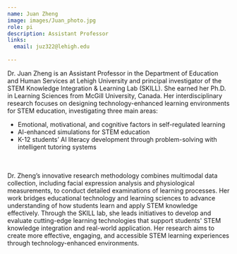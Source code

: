 ```yaml
---
name: Juan Zheng
image: images/Juan_photo.jpg
role: pi
description: Assistant Professor
links:
  email: juz322@lehigh.edu
  
---
```


  Dr. Juan Zheng is an Assistant Professor in the Department of Education and Human Services at Lehigh University and principal investigator of the STEM Knowledge Integration & Learning Lab (SKILL). She earned her Ph.D. in Learning Sciences from McGill University, Canada.
Her interdisciplinary research focuses on designing technology-enhanced learning environments for STEM education, investigating three main areas:
<br>
- Emotional, motivational, and cognitive factors in self-regulated learning
- AI-enhanced simulations for STEM education
- K-12 students’ AI literacy development through problem-solving with intelligent tutoring systems
<br>
<br>
  Dr. Zheng’s innovative research methodology combines multimodal data collection, including facial expression analysis and physiological measurements, to conduct detailed examinations of learning processes. Her work bridges educational technology and learning sciences to advance understanding of how students learn and apply STEM knowledge effectively.
Through the SKILL lab, she leads initiatives to develop and evaluate cutting-edge learning technologies that support students' STEM knowledge integration and real-world application. Her research aims to create more effective, engaging, and accessible STEM learning experiences through technology-enhanced environments.
